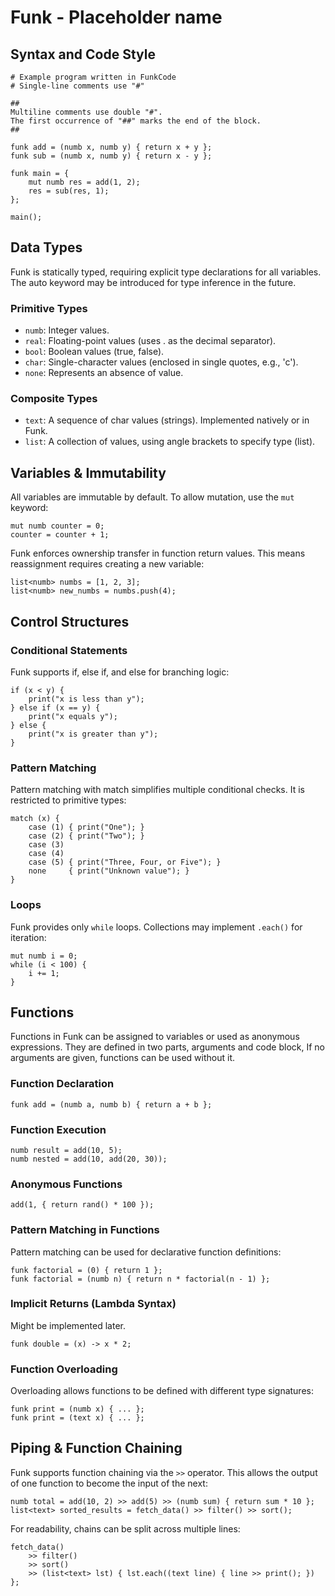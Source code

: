 # Funk - Placeholder name

## Syntax and Code Style
```funk
# Example program written in FunkCode
# Single-line comments use "#"

##
Multiline comments use double "#".
The first occurrence of "##" marks the end of the block.
##

funk add = (numb x, numb y) { return x + y };
funk sub = (numb x, numb y) { return x - y };

funk main = {
    mut numb res = add(1, 2);
    res = sub(res, 1);
};

main();
```

## Data Types
Funk is statically typed, requiring explicit type declarations for all variables. The auto keyword may be introduced for
type inference in the future.

### Primitive Types
- `numb`: Integer values.
- `real`: Floating-point values (uses . as the decimal separator).
- `bool`: Boolean values (true, false).
- `char`: Single-character values (enclosed in single quotes, e.g., 'c').
- `none`: Represents an absence of value.

### Composite Types
- `text`: A sequence of char values (strings). Implemented natively or in Funk.
- `list`: A collection of values, using angle brackets to specify type (list<numb>).

## Variables & Immutability
All variables are immutable by default. To allow mutation, use the `mut` keyword:
```funk
mut numb counter = 0;
counter = counter + 1;
```

Funk enforces ownership transfer in function return values. This means reassignment requires creating a new variable:
```funk
list<numb> numbs = [1, 2, 3];
list<numb> new_numbs = numbs.push(4);
```

## Control Structures

### Conditional Statements
Funk supports if, else if, and else for branching logic:
```funk
if (x < y) {
    print("x is less than y");
} else if (x == y) {
    print("x equals y");
} else {
    print("x is greater than y");
}
```

### Pattern Matching
Pattern matching with match simplifies multiple conditional checks. It is restricted to primitive types:
```funk
match (x) {
    case (1) { print("One"); }
    case (2) { print("Two"); }
    case (3)
    case (4)
    case (5) { print("Three, Four, or Five"); }
    none     { print("Unknown value"); }
}
```

### Loops
Funk provides only `while` loops. Collections may implement `.each()` for iteration:

```funk
mut numb i = 0;
while (i < 100) {
    i += 1;
}
```

## Functions
Functions in Funk can be assigned to variables or used as anonymous expressions. They are defined in two parts,
arguments and code block, If no arguments are given, functions can be used without it.

### Function Declaration
```funk
funk add = (numb a, numb b) { return a + b };
```

### Function Execution
```funk
numb result = add(10, 5);
numb nested = add(10, add(20, 30));
```

### Anonymous Functions
```funk
add(1, { return rand() * 100 });
```

### Pattern Matching in Functions

Pattern matching can be used for declarative function definitions:
```funk
funk factorial = (0) { return 1 };
funk factorial = (numb n) { return n * factorial(n - 1) };
```

### Implicit Returns (Lambda Syntax)
Might be implemented later.
```funk
funk double = (x) -> x * 2;
```

### Function Overloading
Overloading allows functions to be defined with different type signatures:
```funk
funk print = (numb x) { ... };
funk print = (text x) { ... };
```

## Piping & Function Chaining

Funk supports function chaining via the `>>` operator. This allows the output of one function to become the input of
the next:

```funk
numb total = add(10, 2) >> add(5) >> (numb sum) { return sum * 10 };
list<text> sorted_results = fetch_data() >> filter() >> sort();
```

For readability, chains can be split across multiple lines:

```funk
fetch_data()
    >> filter()
    >> sort()
    >> (list<text> lst) { lst.each((text line) { line >> print(); }) };
```

